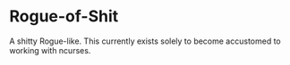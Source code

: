 Rogue-of-Shit
=============

A shitty Rogue-like. This currently exists solely to become accustomed to working with ncurses.
